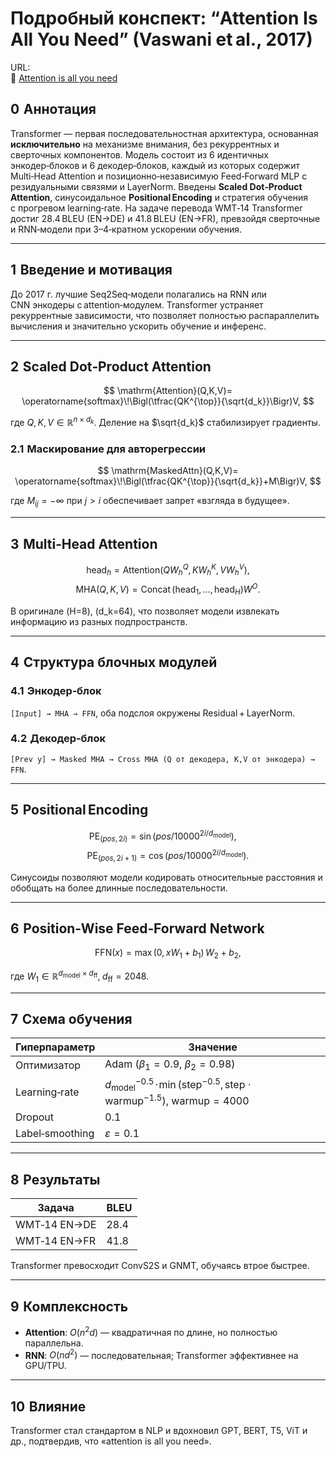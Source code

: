 # Подробный конспект: “Attention Is All You Need” (Vaswani et al., 2017)

URL:  
🔗 [Attention is all you need](https://arxiv.org/pdf/1706.03762)

## 0  Аннотация  
Transformer — первая последовательностная архитектура, основанная **исключительно** на механизме внимания, без рекуррентных и сверточных компонентов. Модель состоит из 6 идентичных энкодер‑блоков и 6 декодер‑блоков, каждый из которых содержит Multi‑Head Attention и позиционно‑независимую Feed‑Forward MLP с резидуальными связями и LayerNorm. Введены **Scaled Dot‑Product Attention**, синусоидальное **Positional Encoding** и стратегия обучения с прогревом learning‑rate. На задаче перевода WMT‑14 Transformer достиг 28.4 BLEU (EN→DE) и 41.8 BLEU (EN→FR), превзойдя сверточные и RNN‑модели при 3–4‑кратном ускорении обучения.

---

## 1  Введение и мотивация  
До 2017 г. лучшие Seq2Seq‑модели полагались на RNN или CNN энкодеры c attention‑модулем. Transformer устраняет рекуррентные зависимости, что позволяет полностью распараллелить вычисления и значительно ускорить обучение и инференс.

---

## 2  Scaled Dot‑Product Attention  

$$
\mathrm{Attention}(Q,K,V)=
\operatorname{softmax}\!\Bigl(\tfrac{QK^{\top}}{\sqrt{d_k}}\Bigr)V,
$$

где $Q,K,V\in\mathbb{R}^{n\times d_k}$. Деление на $\sqrt{d_k}$ стабилизирует градиенты.

### 2.1  Маскирование для авторегрессии  

$$
\mathrm{MaskedAttn}(Q,K,V)=
\operatorname{softmax}\!\Bigl(\tfrac{QK^{\top}}{\sqrt{d_k}}+M\Bigr)V,
$$

где $M_{ij}=-\infty$ при $j>i$ обеспечивает запрет «взгляда в будущее».

---

## 3  Multi‑Head Attention  

$$
\mathrm{head}_h=\mathrm{Attention}(QW_h^Q,KW_h^K,VW_h^V),$$
$$\mathrm{MHA}(Q,K,V)=\operatorname{Concat}(\mathrm{head}_1,\dots,\mathrm{head}_H)W^O.
$$

В оригинале \(H=8\), \(d_k=64\), что позволяет модели извлекать информацию из разных подпространств.

---

## 4  Структура блочных модулей  

### 4.1  Энкодер‑блок  
`[Input] → MHA → FFN`, оба подслоя окружены Residual + LayerNorm.

### 4.2  Декодер‑блок  
`[Prev y] → Masked MHA → Cross MHA (Q от декодера, K,V от энкодера) → FFN`.

---

## 5  Positional Encoding  

$$
\mathrm{PE}_{(pos,2i)}=\sin\bigl(pos/10000^{2i/d_{\text{model}}}\bigr),\quad$$
$$\mathrm{PE}_{(pos,2i+1)}=\cos\bigl(pos/10000^{2i/d_{\text{model}}}\bigr).
$$

Синусоиды позволяют модели кодировать относительные расстояния и обобщать на более длинные последовательности.

---

## 6  Position‑Wise Feed‑Forward Network  

$$
\mathrm{FFN}(x)=\max(0,xW_1+b_1)\,W_2+b_2,
$$

где $W_1\in\mathbb{R}^{d_{\text{model}}\times d_{\text{ff}}},\; d_{\text{ff}}=2048$.

---

## 7  Схема обучения  

| Гиперпараметр | Значение |
|--------------|----------|
| Оптимизатор  | Adam $(\beta_1=0.9,\ \beta_2=0.98)$ |
| Learning‑rate | $d_{\text{model}}^{-0.5}\!\cdot\!\min(\text{step}^{-0.5},\,\text{step}\cdot\text{warmup}^{-1.5}),\ \text{warmup}=4000$ |
| Dropout      | 0.1 |
| Label‑smoothing | $\varepsilon=0.1$ |

---

## 8  Результаты  

| Задача | BLEU |
|--------|------|
| WMT‑14 EN→DE | 28.4 |
| WMT‑14 EN→FR | 41.8 |

Transformer превосходит ConvS2S и GNMT, обучаясь втрое быстрее.

---

## 9  Комплексность  

- **Attention**: $O(n^{2}d)$ — квадратичная по длине, но полностью параллельна.  
- **RNN**: $O(nd^{2})$ — последовательная; Transformer эффективнее на GPU/TPU.

---

## 10  Влияние  
Transformer стал стандартом в NLP и вдохновил GPT, BERT, T5, ViT и др., подтвердив, что «attention is all you need».
